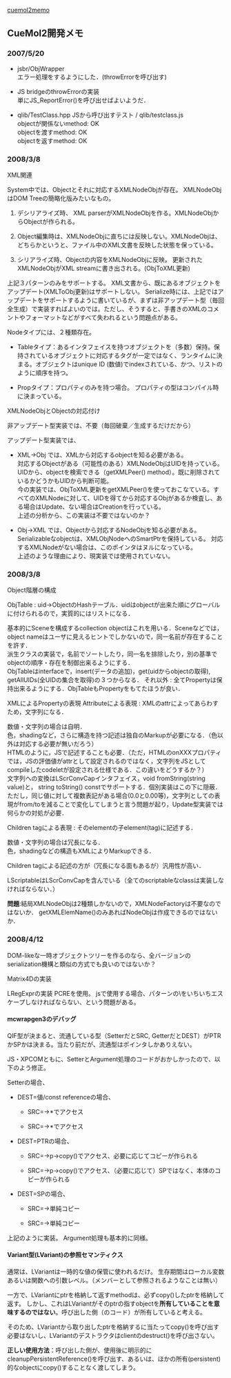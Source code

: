 [cuemol2memo](../cuemol2memo)

## CueMol2開発メモ

### 2007/5/20

- jsbr/ObjWrapper<br />
エラー処理をするようにした．(throwErrorを呼び出す)

- JS bridgeのthrowErrorの実装<br />
単にJS_ReportError()を呼び出せばよいようだ．

- qlib/TestClass.hpp JSから呼び出すテスト / qlib/testclass.js <br />
objectが関係ないmethod: OK<br />
objectを渡すmethod: OK<br />
objectを返すmethod: OK
### 2008/3/8

XML関連

System中では、Objectとそれに対応するXMLNodeObjが存在。
XMLNodeObjはDOM Treeの簡略化版みたいなもの。

1. デシリアライズ時、
XML parserがXMLNodeObjを作る。XMLNodeObjからObjectが作られる。

1. Object編集時は、XMLNodeObjに直ちには反映しない。XMLNodeObjは、どちらかというと、ファイル中のXML文書を反映した状態を保っている。

1. シリアライズ時、Objectの内容をXMLNodeObjに反映。
更新されたXMLNodeObjがXML streamに書き出される。(ObjToXML更新)

上記３パターンのみをサポートする。
XML文書から、既にあるオブジェクトをアップデート(XMLToObj更新)はサポートしない。
Serialize時には、上記ではアップデートをサポートするように書いているが、まずは非アップデート型（毎回全生成）で実装すればよいのでは。ただし、そうすると、手書きのXMLのコメントやフォーマットなどがすべて失われるという問題点がある。


Nodeタイプには、２種類存在。


- Tableタイプ：あるインタフェイスを持つオブジェクトを（多数）保持。保持されているオブジェクトに対応するタグが一定ではなく、ランタイムに決まる。オブジェクトはunique ID (数値)でindexされている、かつ、リストのように順序を持つ。

- Propタイプ：プロパティのみを持つ場合。
プロパティの型はコンパイル時に決まっている。


XMLNodeObjとObjectの対応付け

非アップデート型実装では、不要（毎回破棄／生成するだけだから）

アップデート型実装では、

-  XML→Obj では、XMLから対応するobjectを知る必要がある。<br />
対応するObjectがある（可能性のある）XMLNodeObjはUIDを持っている。
UIDから、objectを検索できる（getXMLPeer() method）。既に削除されているかどうかもUIDから判断可能。<br />
今の実装では、ObjToXML更新をgetXMLPeer()を使っておこなている。すべてのXMLNodeに対して、UIDを得てから対応するObjがあるか検査し、ある場合はUpdate、ない場合はCreationを行っている。<br />
上述の分析から、この実装は不要ではないのか？<br />

-  Obj→XML では、Objectから対応するNodeObjを知る必要がある。<br />
Serializableなobjectは、XMLObjNodeへのSmartPtrを保持している。
対応するXMLNodeがない場合は、このポインタはヌルになっている。<br />
上述のような理由により、現実装では使用されていない。

### 2008/3/8

Object階層の構成

ObjTable
:   uid→ObjectのHashテーブル．uidはobjectが出来た順にグローバルに付けられるので，実質的にはリストになる．<br />

基本的にSceneを構成するcollection objectはこれを用いる．Sceneなどでは，object nameはユーザに見えるヒントでしかないので，同一名前が存在することを許す．<br />
派生クラスの実装で，名前でソートしたり，同一名を排除したり，別の基準でobjectの順序・存在を制御出来るようにする．<br />
ObjTableはinterfaceで，insert(データの追加)，get(uidからobjectの取得), getAllUIDs(全UIDの集合を取得)の３つからなる．
それ以外
:   全てPropertyは保持出来るようにする．ObjTableもPropertyをもてたほうが良い．


XMLによるPropertyの表現
Attributeによる表現
:   XMLのattrによってあらわすため，文字列になる．<br />

数値・文字列の場合は自明．<br />
色，shadingなど，さらに構造を持つ記述は独自のMarkupが必要になる．（色以外は対応する必要が無いだろう）<br />
HTMLのように，JSで記述することも必要．（ただ，HTMLのonXXXプロパティでは，JSの評価値がattrとして設定されるのではなく，文字列をJSとしてcompileしたcodeletが設定される仕様である．この違いをどうするか？）<br />
文字列への変換はLScrConvCapインタフェイス，void fromString(string value)と，
string toString() constでサポートする．個別実装はこの下に隠蔽．<br />
ただし，同じ値に対して複数表記がある場合(0.0と0.00等)，文字列としての表現がfrom/toを減ることで変化してしまうと言う問題が起り，Update型実装では何らかの対処が必要．

Children tagによる表現
:   そのelementの子element(tag)に記述する．<br />

数値・文字列の場合は冗長になる．<br />
色，shadingなどの構造もXMLによりMarkupできる．<br />

Children tagによる記述の方が（冗長になる面もあるが）汎用性が高い．

LScriptableはLScrConvCapを含んでいる（全てのscriptableなclassは実装しなければならない．）

**問題**:結局XMLNodeObjは2種類しかないので，XMLNodeFactoryは不要なのではないか．
getXMLElemName()のみあればNodeObjは作成できるのではないか．

### 2008/4/12

DOM-likeな一時オブジェクトツリーを作るのなら、全バージョンのserialization機構と類似の方式でも良いのではないか？

Matrix4Dの実装

LRegExprの実装
PCREを使用。
jsで使用する場合、パターンの\をいちいちエスケープしなければならない、という問題がある。


#### mcwrapgen3のデバッグ
QIF型が決まると、流通している型（SetterだとSRC, GetterだとDEST）がPTRかSPかは決まる。当たり前だが、流通型はポインタしかありえない。

JS・XPCOMともに、SetterとArgument処理のコードがおかしかったので、以下のよう修正。

Setterの場合、


- DEST=値/const referenceの場合、

    - SRC=<PTR>→*でアクセス

    - SRC=<SP>→*でアクセス

- DEST=PTRの場合、

    - SRC=<PTR>→p->copy()でアクセス、必要に応じてコピーが作られる

    - SRC=<SP>→p->copy()でアクセス、（必要に応じて）SPではなく、本体のコピーが作られる

- DEST=SPの場合、

    - SRC=<PTR>→単純コピー

    - SRC=<SP>→単純コピー

上記のように実装。
Argument処理も基本的に同様。

#### Variant型(LVariant)の参照セマンティクス
通常は、LVariantは一時的な値の保管に使われるだけ。
生存期間はローカル変数あるいは関数への引数レベル。（メンバーとして参照されるようなことは無い）

一方で、LVariantにptrを格納して返すmethodは、必ずcopy()したptrを格納して返す。
しかし、これはLVariantがそのptrの指すobjectを**所有していることを意味するのではない**。呼び出した側（のコード）が所有していると考える。

そのため、LVariantから取り出したptrを格納するに当たってcopy()を呼び出す必要はないし、LVariantのデストラクタはclientのdestruct()を呼び出さない。

**正しい使用方法**：呼び出した側が、使用後に明示的にcleanupPersistentReference()を呼び出す、あるいは、ほかの所有(persistent)的なobjectにcopy()することなく渡してしまう。
